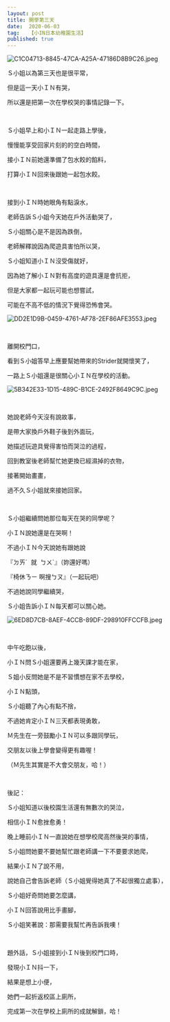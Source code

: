 ```yaml
---
layout: post
title: 開學第三天
date:  2020-06-03
tag:   【小IN日本幼稚園生活】
published: true 
---
```

<p><img alt="C1C04713-8845-47CA-A25A-47186D8B9C26.jpeg" src="https://pic.pimg.tw/smlife543/1591173920-1153820212_n.jpg" title="C1C04713-8845-47CA-A25A-47186D8B9C26.jpeg"></p>

<p>Ｓ小姐以為第三天也是很平常，</p>

<p>但是這一天小ＩＮ有哭，</p>

<p>所以還是把第一次在學校哭的事情記錄一下。</p>

<p>&nbsp;</p>

<p>Ｓ小姐早上和小ＩＮ一起走路上學後，</p>

<p>慢慢能享受回家片刻的的空白時間，</p>

<p>接小ＩＮ前她還準備了包水餃的餡料，</p>

<p>打算小ＩＮ回來後跟她一起包水餃。</p>

<p>&nbsp;</p>

<p>接到小ＩＮ時她眼角有點淚水，</p>

<p>老師告訴Ｓ小姐今天她在戶外活動哭了，</p>

<p>Ｓ小姐關心是不是因為跌倒，</p>

<p>老師解釋說因為爬遊具害怕所以哭，</p>

<p>Ｓ小姐知道小ＩＮ沒受傷就好，</p>

<p>因為她了解小ＩＮ對有高度的遊具還是會抗拒，</p>

<p>但是大家都一起玩可能也想嘗試，</p>

<p>可能在不高不低的情況下覺得恐怖會哭。</p>

<p><img alt="DD2E1D9B-0459-4761-AF78-2EF86AFE3553.jpeg" src="https://pic.pimg.tw/smlife543/1591173919-1095835250_n.jpg" title="DD2E1D9B-0459-4761-AF78-2EF86AFE3553.jpeg"></p>

<p>&nbsp;</p>

<p>離開校門口，</p>

<p>看到Ｓ小姐答早上應要幫她帶來的Strider就開懷笑了，</p>

<p>一路上Ｓ小姐還是很關心小ＩＮ在學校的活動。</p>

<p><img alt="5B342E33-1D15-489C-B1CE-2492F8649C9C.jpeg" src="https://pic.pimg.tw/smlife543/1591173919-2441700607_n.jpg" title="5B342E33-1D15-489C-B1CE-2492F8649C9C.jpeg"></p>

<p>&nbsp;</p>

<p>她說老師今天沒有說故事，</p>

<p>是帶大家換戶外鞋子後到外面玩，</p>

<p>她描述玩遊具覺得害怕而哭泣的過程，</p>

<p>回到教室後老師幫忙她更換已經濕掉的衣物，</p>

<p>接著開始畫畫，</p>

<p>過不久Ｓ小姐就來接她回家。</p>

<p>&nbsp;</p>

<p>Ｓ小姐繼續問她那位每天在哭的同學呢？</p>

<p>小ＩＮ說她還是在哭啊！</p>

<p>不過小ＩＮ今天說她有跟她說</p>

<p>『ㄉㄞˊ&nbsp; 就&nbsp; ㄅㄨˊ』（妳還好嗎）</p>

<p>『椅休ㄋㄧ 啊搜ㄅㄡ』（一起玩吧）</p>

<p>不過她說同學繼續哭，</p>

<p>Ｓ小姐告訴小ＩＮ每天都可以關心她。</p>

<p><img alt="6ED8D7CB-8AEF-4CCB-89DF-298910FFCCFB.jpeg" src="https://pic.pimg.tw/smlife543/1591173920-3553993853_n.jpg" title="6ED8D7CB-8AEF-4CCB-89DF-298910FFCCFB.jpeg"></p>

<p>&nbsp;</p>

<p>中午吃飽以後，</p>

<p>小ＩＮ問Ｓ小姐還要再上幾天課才能在家，</p>

<p>Ｓ姐小反問她是不是不習慣想在家不去學校，</p>

<p>小ＩＮ點頭，</p>

<p>Ｓ小姐聽了內心有點不捨，</p>

<p>不過她肯定小ＩＮ三天都表現勇敢，</p>

<p>Ｍ先生在一旁鼓勵小ＩＮ可以多跟同學玩，</p>

<p>交朋友以後上學會變得更有趣喔！</p>

<p>（Ｍ先生其實是不大會交朋友，哈！）</p>

<p>&nbsp;</p>

<p>後記：</p>

<p>Ｓ小姐知道以後校園生活還有無數次的哭泣，</p>

<p>相信小ＩＮ愈挫愈勇！</p>

<p>晚上睡前小ＩＮ一直說她在想學校爬高然後哭的事情，</p>

<p>Ｓ小姐問她要不要她幫忙跟老師講一下不要要求她爬，</p>

<p>結果小ＩＮ了說不用，</p>

<p>說她自己會告訴老師（Ｓ小姐覺得她真了不起很獨立處事），</p>

<p>Ｓ小姐好奇問她要怎麼講，</p>

<p>小ＩＮ回答說用比手畫腳，</p>

<p>Ｓ小姐笑著說：那需要我幫忙再告訴我噢！</p>

<p>&nbsp;</p>

<p>題外話，Ｓ小姐接到小ＩＮ後到校門口時，</p>

<p>發現小ＩＮ抖一下，</p>

<p>結果是想上小便，</p>

<p>她們一起折返校區上廁所，</p>

<p>完成第一次在學校上廁所的成就解鎖，哈！</p>

